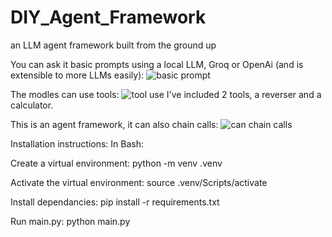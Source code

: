 # DIY_Agent_Framework
an LLM agent framework built from the ground up

You can ask it basic prompts using a local LLM, Groq or OpenAi (and is extensible to more LLMs easily):
![basic prompt](https://github.com/user-attachments/assets/b4250c7a-9b16-4830-bad2-f5e225953d21)

The modles can use tools:
![tool use](https://github.com/user-attachments/assets/df87d38f-c2ae-48f8-8ab7-05687e0eef58)
I've included 2 tools, a reverser and a calculator.

This is an agent framework, it can also chain calls:
![can chain calls](https://github.com/user-attachments/assets/07afff2f-9c52-4f74-88b5-5f77d142b191)


Installation instructions:
In Bash:

Create a virtual environment:
python -m venv .venv

Activate the virtual environment:
source .venv/Scripts/activate

Install dependancies:
pip install -r requirements.txt

Run main.py:
python main.py
